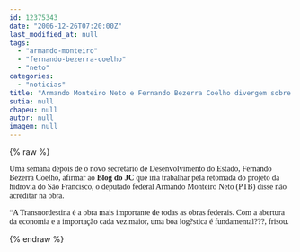 ```yaml
---
id: 12375343
date: "2006-12-26T07:20:00Z"
last_modified_at: null
tags:
  - "armando-monteiro"
  - "fernando-bezerra-coelho"
  - "neto"
categories:
  - "noticias"
title: "Armando Monteiro Neto e Fernando Bezerra Coelho divergem sobre hidrovia"
sutia: null
chapeu: null
autor: null
imagem: null
---
```

{% raw %}
<p><P><FONT face=Verdana>Uma semana depois de o novo secretário de Desenvolvimento do Estado, Fernando Bezerra Coelho, afirmar ao <STRONG>Blog do JC</STRONG> que iria trabalhar pela retomada do projeto da hidrovia do São Francisco, o deputado federal Armando Monteiro Neto (PTB) disse não acreditar na obra.</FONT></P></p>
<p><P><FONT face=Verdana>“A Transnordestina é a obra mais importante de todas as obras federais. Com a abertura da economia e a importação cada vez maior, uma boa log?stica é fundamental???, frisou.</FONT></P> </p>
{% endraw %}